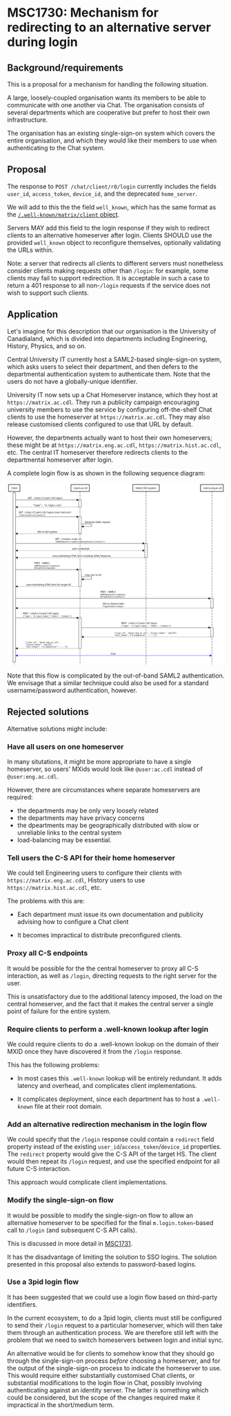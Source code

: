 # MSC1730: Mechanism for redirecting to an alternative server during login

## Background/requirements

This is a proposal for a mechanism for handling the following situation.

A large, loosely-coupled organisation wants its members to be able to
communicate with one another via Chat. The organisation consists of several
departments which are cooperative but prefer to host their own infrastructure.

The organisation has an existing single-sign-on system which covers the entire
organisation, and which they would like their members to use when
authenticating to the Chat system.

## Proposal

The response to `POST /chat/client/r0/login` currently includes the fields
`user_id`, `access_token`, `device_id`, and the deprecated `home_server`.

We will add to this the the field `well_known`, which has the same format as
the [`/.well-known/matrix/client`
object](https://chat.api-spec.imzqqq.top/client_server/r0.4.0.html#get-well-known-matrix-client).

Servers MAY add this field to the login response if they wish to redirect
clients to an alternative homeserver after login. Clients SHOULD use the
provided `well_known` object to reconfigure themselves, optionally validating the
URLs within.

Note: a server that redirects all clients to different servers must nonetheless
consider clients making requests other than `/login`: for example, some clients
may fail to support redirection. It is acceptable in such a case to return a
401 response to all non-`/login` requests if the service does not wish to
support such clients.

## Application

Let's imagine for this description that our organisation is the University of
Canadialand, which is divided into departments including Engineering, History,
Physics, and so on.

Central University IT currently host a SAML2-based single-sign-on system, which
asks users to select their department, and then defers to the departmental
authentication system to authenticate them. Note that the users do not have a
globally-unique identifier.

University IT now sets up a Chat Homeserver instance, which they host at
`https://matrix.ac.cdl`. They run a publicity campaign encouraging university
members to use the service by configuring off-the-shelf Chat clients to use
the homeserver at `https://matrix.ac.cdl`. They may also release customised
clients configured to use that URL by default.

However, the departments actually want to host their own homeservers; these
might be at `https://matrix.eng.ac.cdl`, `https://matrix.hist.ac.cdl`, etc. The
central IT homeserver therefore redirects clients to the departmental
homeserver after login.

A complete login flow is as shown in the following sequence diagram:

![Sequence diagram](images/1730-seq-diagram.1.svg)

Note that this flow is complicated by the out-of-band SAML2 authentication. We
envisage that a similar technique could also be used for a standard
username/password authentication, however.

## Rejected solutions

Alternative solutions might include:

### Have all users on one homeserver

In many situtations, it might be more appropriate to have a single homeserver,
so users' MXids would look like `@user:ac.cdl` instead of
`@user:eng.ac.cdl`.

However, there are circumstances where separate homeservers are required:

* the departments may be only very loosely related
* the departments may have privacy concerns
* the dpeartments may be geographically distributed with slow or unreliable
  links to the central system
* load-balancing may be essential.

### Tell users the C-S API for their home homeserver

We could tell Engineering users to configure their clients with
`https://matrix.eng.ac.cdl`, History users to use `https://matrix.hist.ac.cdl`,
etc.

The problems with this are:

 * Each department must issue its own documentation and publicity advising how
   to configure a Chat client

 * It becomes impractical to distribute preconfigured clients.

### Proxy all C-S endpoints

It would be possible for the the central homeserver to proxy all C-S
interaction, as well as `/login`, directing requests to the right server for
the user.

This is unsatisfactory due to the additional latency imposed, the load on the
central homeserver, and the fact that it makes the central server a single
point of failure for the entire system.

### Require clients to perform a .well-known lookup after login

We could require clients to do a .well-known lookup on the domain of their MXID
once they have discovered it from the `/login` response.

This has the following problems:

* In most cases this `.well-known` lookup will be entirely redundant. It adds
  latency and overhead, and complicates client implementations.

* It complicates deployment, since each department has to host a `.well-known`
  file at their root domain.

### Add an alternative redirection mechanism in the login flow

We could specify that the `/login` response could contain a `redirect` field
property instead of the existing `user_id`/`access_token`/`device_id`
properties. The `redirect` property would give the C-S API of the target
HS. The client would then repeat its `/login` request, and use the specified
endpoint for all future C-S interaction.

This approach would complicate client implementations.

### Modify the single-sign-on flow

It would be possible to modify the single-sign-on flow to allow an alternative
homeserver to be specified for the final `m.login.token`-based call to
`/login` (and subsequent C-S API calls).

This is discussed in more detail in
[MSC1731](https://github.com/matrix-org/matrix-doc/blob/rav/proposals/homeserver_in_sso_login/proposals/1731-redirect-in-sso-login.md).

It has the disadvantage of limiting the solution to SSO logins. The solution
presented in this proposal also extends to password-based logins.

### Use a 3pid login flow

It has been suggested that we could use a login flow based on third-party
identifiers.

In the current ecosystem, to do a 3pid login, clients must still be configured
to send their `/login` request to a particular homeserver, which will then take
them through an authentication process. We are therefore still left with the
problem that we need to switch homeservers between login and initial sync.

An alternative would be for clients to somehow know that they should go through
the single-sign-on process *before* choosing a homeserver, and for the
output of the single-sign-on process to indicate the homeserver to use. This
would require either substantially customised Chat clients, or substantial
modifications to the login flow in Chat, possibly involving authenticating
against an identity server. The latter is something which could be considered,
but the scope of the changes required make it impractical in the short/medium
term.
